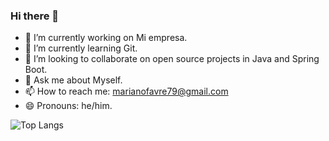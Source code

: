### Hi there 👋

<!--
**MarianoFavre/MarianoFavre** is a ✨ _special_ ✨ repository because its `README.md` (this file) appears on your GitHub profile.

Here are some ideas to get you started:
-->
- 🔭 I’m currently working on Mi empresa.
- 🌱 I’m currently learning Git.
- 👯 I’m looking to collaborate on open source projects in Java and Spring Boot.
- 💬 Ask me about Myself.
- 📫 How to reach me: marianofavre79@gmail.com
- 😄 Pronouns: he/him.

![Top Langs](https://github-readme-stats.vercel.app/api/top-langs/?username=marianofavre&layout=compact&theme=vision-friendly-dark)
